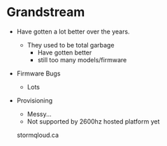 # Grandstream
* Have gotten a lot better over the years.
  * They used to be total garbage
    * Have gotten better
    * still too many models/firmware

* Firmware Bugs
  * Lots
  
* Provisioning
  * Messy...
  * Not supported by 2600hz hosted platform yet
  
  
  stormqloud.ca
  
